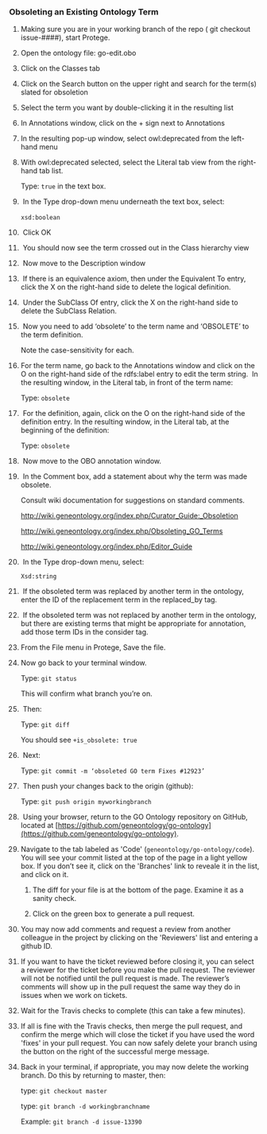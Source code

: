 ### Obsoleting an Existing Ontology Term

1.  Making sure you are in your working branch of the repo ( git checkout issue-####), start Protege.

2.	Open the ontology file: go-edit.obo

3.	Click on the Classes tab

4.	Click on the Search button on the upper right and search for the term(s) slated for obsoletion

5.	Select the term you want by double-clicking it in the resulting list

6.	In Annotations window, click on the + sign next to Annotations

7.	In the resulting pop-up window, select owl:deprecated from the left-hand menu

8.	With owl:deprecated selected, select the Literal tab view from the right-hand tab list.

     Type: ```true``` in the text box.
        
9.  In the Type drop-down menu underneath the text box, select: 

     ```xsd:boolean```
   
10.  Click OK

11.  You should now see the term crossed out in the Class hierarchy view

12.  Now move to the Description window

13.  If there is an equivalence axiom, then under the Equivalent To entry, click the X on the right-hand side to delete the logical definition. 

14.  Under the SubClass Of entry, click the X on the right-hand side to delete the SubClass Relation.

15.  Now you need to add ‘obsolete’ to the term name and ‘OBSOLETE’ to the term definition.   

      Note the case-sensitivity for each. 
          
16. For the term name, go back to the Annotations window and click on the O on the right-hand side of the rdfs:label entry to edit the term string.  In the resulting window, in the Literal tab, in front of the term name: 

      Type: ```obsolete```

17.  For the definition, again, click on the O on the right-hand side of the definition entry. In the resulting window, in the Literal tab, at the beginning of the definition:

      Type: ```obsolete``` 

18.  Now move to the OBO annotation window.

19.  In the Comment box, add a statement about why the term was made obsolete.

      Consult wiki documentation for suggestions on standard comments.
      
      http://wiki.geneontology.org/index.php/Curator_Guide:_Obsoletion
      
      http://wiki.geneontology.org/index.php/Obsoleting_GO_Terms
      
      http://wiki.geneontology.org/index.php/Editor_Guide

20.  In the Type drop-down menu, select:

      ```Xsd:string```

21.  If the obsoleted term was replaced by another term in the ontology, enter the ID of the replacement term in the replaced_by tag.

22.  If the obsoleted term was not replaced by another term in the ontology, but there are existing terms that might be appropriate for annotation, add those term IDs in the consider tag.

23. From the File menu in Protege, Save the file.

24. Now go back to your terminal window.

      Type: ```git status```

      This will confirm what branch you’re on.

25.  Then:

      Type: ```git diff```

      You should see ```+is_obsolete: true```

26.  Next:

      Type: ```git commit -m ‘obsoleted GO term Fixes #12923’```

27.  Then push your changes back to the origin (github):    

      Type: ```git push origin myworkingbranch```

28.  Using your browser, return to the GO Ontology repository on GitHub, located at [https://github.com/geneontology/go-ontology](https://github.com/geneontology/go-ontology).

29. Navigate to the tab labeled as 'Code' (```geneontology/go-ontology/code```). You will see your commit listed at the top of the page in a light yellow box. If you don’t see it, click on the 'Branches' link to reveale it in the list, and click on it. 

     1. The diff for your file is at the bottom of the page. Examine it as a sanity check. 
     
     2. Click on the green box to generate a pull request.

30. You may now add comments and request a review from another colleague in the project by clicking on the 'Reviewers' list and entering a github ID.

31. If you want to have the ticket reviewed before closing it, you can select a reviewer for the ticket before you make the pull request. The reviewer will not be notified until the pull request is made. The reviewer’s comments will show up in the pull request the same way they do in issues when we work on tickets.

32. Wait for the Travis checks to complete (this can take a few minutes). 

33. If all is fine with the Travis checks, then merge the pull request, and confirm the merge which will close the ticket if you have used the word 'fixes' in your pull request. You can now safely delete your branch using the button on the right of the successful merge message.

34. Back in your terminal, if appropriate, you may now delete the working branch. Do this by returning to master, then: 

     type: ```git checkout master```

     type: ```git branch -d workingbranchname```
 
     Example: ```git branch -d issue-13390```


